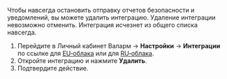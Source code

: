 Чтобы навсегда остановить отправку отчетов безопасности и уведомлений, вы можете удалить интеграцию. Удаление интеграции невозможно отменить. Интеграция исчезнет из общего списка навсегда.

1. Перейдите в Личный кабинет Валарм → **Настройки** → **Интеграции** по ссылке для [EU‑облака](https://my.wallarm.com/settings/integrations/) или для [RU‑облака](https://my.wallarm.ru/settings/integrations/).
2. Откройте интеграцию и нажмите **Удалить**.
3. Подтвердите действие.
